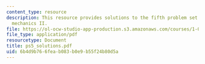 ```yaml
---
content_type: resource
description: This resource provides solutions to the fifth problem set on engineering
  mechanics II.
file: https://ol-ocw-studio-app-production.s3.amazonaws.com/courses/1-060-engineering-mechanics-ii-spring-2006/6b4d9b766feab083b0e9b55f24b80d5a_ps5_solutions.pdf
file_type: application/pdf
resourcetype: Document
title: ps5_solutions.pdf
uid: 6b4d9b76-6fea-b083-b0e9-b55f24b80d5a
---
```

